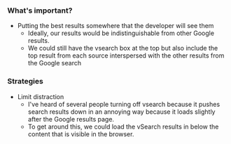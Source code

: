 ### What's important? 
- Putting the best results somewhere that the developer will see them
  - Ideally, our results would be indistinguishable from other Google results.
  - We could still have the vsearch box at the top but also include the top 
  result from each source interspersed with the other results from the Google 
  search
  
### Strategies
- Limit distraction
  - I've heard of several people turning off vsearch because it pushes search 
  results down in an annoying way because it loads slightly after the Google 
  results page.  
  - To get around this, we could load the vSearch results in below the content 
  that is visible in the browser.  